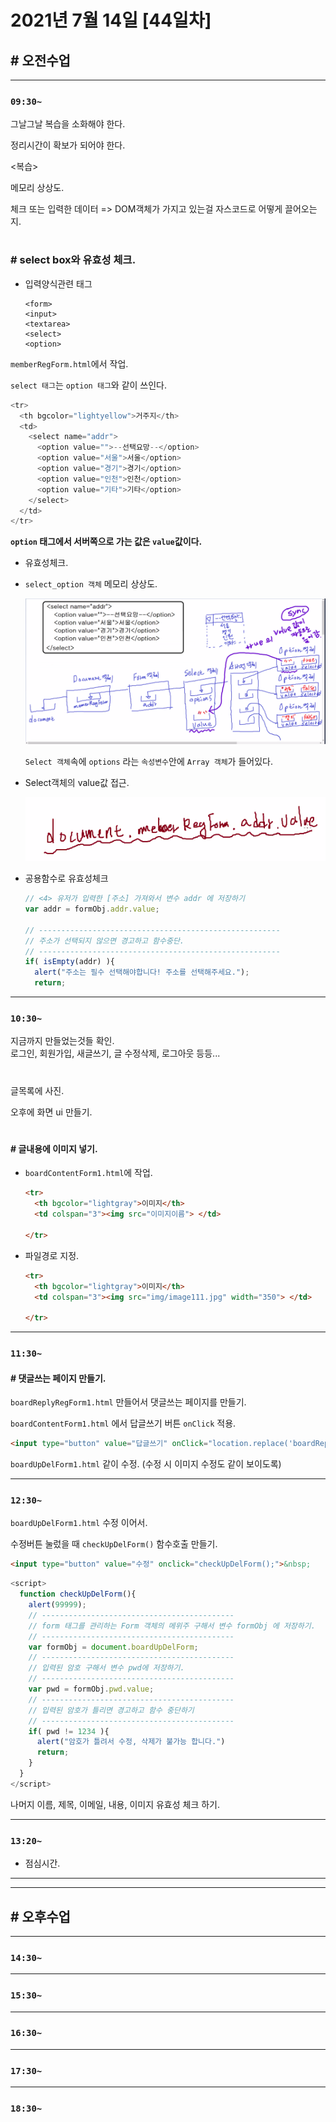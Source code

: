 # 2021년 7월 14일 [44일차]

## # 오전수업
----
### `09:30~`

그날그날 복습을 소화해야 한다.    

정리시간이 확보가 되어야 한다.    

<복습>

메모리 상상도.  

체크 또는 입력한 데이터 => DOM객체가 가지고 있는걸 자스코드로 어떻게 끌어오는지.    

#

### # select box와 유효성 체크.

- 입력양식관련 태그
  ```
  <form>
  <input>
  <textarea>
  <select>
  <option>
  ```
`memberRegForm.html`에서 작업.  

`select 태그`는 `option 태그`와 같이 쓰인다.

```javascript
<tr>
  <th bgcolor="lightyellow">거주지</th>
  <td>
    <select name="addr">
      <option value="">--선택요망--</option>
      <option value="서울">서울</option>
      <option value="경기">경기</option>
      <option value="인천">인천</option>
      <option value="기타">기타</option>
    </select>
  </td>
</tr>
```

**`option` 태그에서 서버쪽으로 가는 값은 `value`값이다.**

- 유효성체크.

- `select_option 객체` 메모리 상상도.

  ![select_option 객체 메모리 상상도](https://github.com/SungWoo0315/study-repository/blob/main/image-save/20210714%201004_Select_Option_%EA%B0%9D%EC%B2%B4%EC%83%81%EC%83%81%EB%8F%84_.png)    

  `Select 객체`속에 `options` 라는 `속성변수`안에 `Array 객체`가 들어있다.

- Select객체의 value값 접근.

  ![value값접근](https://github.com/SungWoo0315/study-repository/blob/main/image-save/20210714%201008_Select_value_.png)  


- 공용함수로 유효성체크

  ```javascript
  // <4> 유저가 입력한 [주소] 가져와서 변수 addr 에 저장하기
  var addr = formObj.addr.value;

  // ------------------------------------------------------
  // 주소가 선택되지 않으면 경고하고 함수중단.
  // ------------------------------------------------------
  if( isEmpty(addr) ){
    alert("주소는 필수 선택해야합니다! 주소를 선택해주세요.");
    return;
  ```

----
### `10:30~`

지금까지 만들었는것들 확인.    
로그인, 회원가입, 새글쓰기, 글 수정삭제, 로그아웃 등등...  

#

글목록에 사진.    

오후에 화면 ui 만들기. 

#

#### # 글내용에 이미지 넣기.

- `boardContentForm1.html`에 작업.  

  ```html
  <tr>
    <th bgcolor="lightgray">이미지</th>
    <td colspan="3"><img src="이미지이름"> </td>
    
  </tr>
  ```

- 파일경로 지정.  

  ```html
  <tr>
    <th bgcolor="lightgray">이미지</th>
    <td colspan="3"><img src="img/image111.jpg" width="350"> </td>
    
  </tr>
  ```

----
### `11:30~`

#### # 댓글쓰는 페이지 만들기.

`boardReplyRegForm1.html` 만들어서 댓글쓰는 페이지를 만들기.    

`boardContentForm1.html` 에서 답글쓰기 버튼 `onClick` 적용.    

```html
<input type="button" value="답글쓰기" onClick="location.replace('boardReplyRegForm1.html');">&nbsp;
```

`boardUpDelForm1.html` 같이 수정. (수정 시 이미지 수정도 같이 보이도록)  

----
### `12:30~`

`boardUpDelForm1.html` 수정 이어서.    

수정버튼 눌렀을 때 `checkUpDelForm()` 함수호출 만들기.  

```html
<input type="button" value="수정" onclick="checkUpDelForm();">&nbsp;
```

```javascript
<script>
  function checkUpDelForm(){
    alert(99999);
    // -------------------------------------------
    // form 태그를 관리하는 Form 객체의 메위주 구해서 변수 formObj 에 저장하기.
    // -------------------------------------------
    var formObj = document.boardUpDelForm;
    // -------------------------------------------
    // 입력된 암호 구해서 변수 pwd에 저장하기.
    // -------------------------------------------
    var pwd = formObj.pwd.value;
    // -------------------------------------------
    // 입력된 암호가 틀리면 경고하고 함수 중단하기
    // -------------------------------------------
    if( pwd != 1234 ){
      alert("암호가 틀려서 수정, 삭제가 불가능 합니다.")
      return;
    }
  }
</script>
```


나머지 이름, 제목, 이메일, 내용, 이미지 유효성 체크 하기.


----
### `13:20~`

  - 점심시간.

---
---

## # 오후수업

---
### `14:30~`


















---
### `15:30~`









----
### `16:30~`








----
### `17:30~`








----
### `18:30~`

